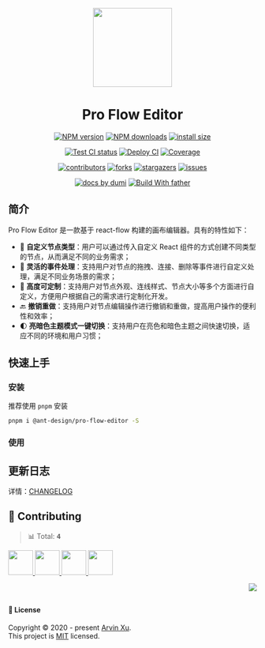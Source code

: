 <p align="center">
  <img width="160" src="https://gw.alipayobjects.com/zos/antfincdn/upvrAjAPQX/Logo_Tech%252520UI.svg">
</p>
<h1 align="center">Pro Flow Editor</h1>

<div align="center">

[![NPM version][npm-image]][npm-url] [![NPM downloads][download-image]][download-url] [![install size][npm-size]][npm-size-url]

[![Test CI status][test-ci]][test-ci-url] [![Deploy CI][release-ci]][release-ci-url] [![Coverage][coverage]][codecov-url]

[![contributors][contributors-shield]][contributors-url] [![forks][forks-shield]][forks-url] [![stargazers][stargazers-shield]][stargazers-url] [![issues][issues-shield]][issues-url]

[![ docs by dumi][dumi-url]](https://d.umijs.org/) [![Build With father][father-url]](https://github.com/umijs/father/)

<!-- gitpod url -->

[gitpod-badge]: https://img.shields.io/badge/Gitpod-ready--to--code-blue?logo=gitpod
[gitpod-url]: https://gitpod.io/#https://github.com/ant-design/pro-flow-editor

<!-- umi url -->

[dumi-url]: https://img.shields.io/badge/docs%20by-dumi-blue
[father-url]: https://img.shields.io/badge/build%20with-father-028fe4.svg

<!-- npm url -->

[npm-image]: http://img.shields.io/npm/v/@ant-design/pro-flow-editor.svg?style=flat-square&color=deepgreen&label=latest
[npm-url]: http://npmjs.org/package/@ant-design/pro-flow-editor
[npm-size]: https://img.shields.io/bundlephobia/minzip/@ant-design/pro-flow-editor?color=deepgreen&label=gizpped%20size&style=flat-square
[npm-size-url]: https://packagephobia.com/result?p=@ant-design/pro-flow-editor

<!-- coverage -->

[coverage]: https://codecov.io/gh/ant-design/pro-flow-editor/branch/master/graph/badge.svg
[codecov-url]: https://codecov.io/gh/ant-design/pro-flow-editor/branch/master

<!-- Github CI -->

[test-ci]: https://github.com/ant-design/pro-flow-editor/workflows/Test%20CI/badge.svg
[release-ci]: https://github.com/ant-design/pro-flow-editor/workflows/Release%20CI/badge.svg
[test-ci-url]: https://github.com/ant-design/pro-flow-editor/actions?query=workflow%3ATest%20CI
[release-ci-url]: https://github.com/ant-design/pro-flow-editor/actions?query=workflow%3ARelease%20CI
[download-image]: https://img.shields.io/npm/dm/@ant-design/pro-flow-editor.svg?style=flat-square
[download-url]: https://npmjs.org/package/@ant-design/pro-flow-editor

</div>

## 简介

Pro Flow Editor 是一款基于 react-flow 构建的画布编辑器。具有的特性如下：

- 🎨 **自定义节点类型**：用户可以通过传入自定义 React 组件的方式创建不同类型的节点，从而满足不同的业务需求；
- 🎉 **灵活的事件处理**：支持用户对节点的拖拽、连接、删除等事件进行自定义处理，满足不同业务场景的需求；
- 🚀 **高度可定制**：支持用户对节点外观、连线样式、节点大小等多个方面进行自定义，方便用户根据自己的需求进行定制化开发。
- 🔙 **撤销重做**：支持用户对节点编辑操作进行撤销和重做，提高用户操作的便利性和效率；
- 🌓 **亮暗色主题模式一键切换**：支持用户在亮色和暗色主题之间快速切换，适应不同的环境和用户习惯；

## 快速上手

### 安装

推荐使用 `pnpm` 安装

```bash
pnpm i @ant-design/pro-flow-editor -S
```

### 使用

## 更新日志

详情：[CHANGELOG](./CHANGELOG.md)

## 🤝 Contributing

<!-- CONTRIBUTION GROUP -->

> 📊 Total: <kbd>**4**</kbd>

<a href="https://github.com/arvinxx" title="arvinxx">
  <img src="https://avatars.githubusercontent.com/u/28616219?v=4" width="50" />
</a>
<a href="https://github.com/actions-user" title="actions-user">
  <img src="https://avatars.githubusercontent.com/u/65916846?v=4" width="50" />
</a>
<a href="https://github.com/chenshuai2144" title="chenshuai2144">
  <img src="https://avatars.githubusercontent.com/u/8186664?v=4" width="50" />
</a>
<a href="https://github.com/meganjohnson96" title="meganjohnson96">
  <img src="https://avatars.githubusercontent.com/u/136729222?v=4" width="50" />
</a>

<!-- CONTRIBUTION END -->

<div align="right">

[![][back-to-top]](#readme-top)

## </div>

#### 📝 License

Copyright © 2020 - present [Arvin Xu][profile-url]. <br />
This project is [MIT](./LICENSE) licensed.

<!-- LINK GROUP -->

[profile-url]: https://github.com/arvinxx

<!-- SHIELD LINK GROUP -->

[back-to-top]: https://img.shields.io/badge/-BACK_TO_TOP-151515?style=flat-square

<!-- contributors -->

[contributors-shield]: https://img.shields.io/github/contributors/ant-design/pro-flow-editor.svg?style=flat
[contributors-url]: https://github.com/ant-design/pro-flow-editor/graphs/contributors

<!-- forks -->

[forks-shield]: https://img.shields.io/github/forks/ant-design/pro-flow-editor.svg?style=flat
[forks-url]: https://github.com/ant-design/pro-flow-editor/network/members

<!-- stargazers -->

[stargazers-shield]: https://img.shields.io/github/stars/ant-design/pro-flow-editor.svg?style=flat
[stargazers-url]: https://github.com/ant-design/pro-flow-editor/stargazers

<!-- issues -->

[issues-shield]: https://img.shields.io/github/issues/ant-design/pro-flow-editor.svg?style=flat
[issues-url]: https://github.com/ant-design/pro-flow-editor/issues/new/choose
